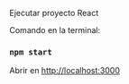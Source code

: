 Ejecutar proyecto React

Comando en la terminal: 

### `npm start`

Abrir en [http://localhost:3000](http://localhost:3000)


